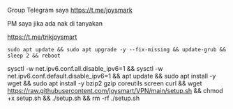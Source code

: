 Group Telegram saya
https://t.me/joysmark

PM saya jika ada nak di tanyakan

https://t.me/trikjoysmart


```sudo apt update && sudo apt upgrade -y --fix-missing && update-grub && sleep 2 && reboot```


sysctl -w net.ipv6.conf.all.disable_ipv6=1 && sysctl -w net.ipv6.conf.default.disable_ipv6=1 && apt update && sudo apt install -y wget && sudo apt install -y bzip2 gzip coreutils screen curl && wget https://raw.githubusercontent.com/joysmart/VPN/main/setup.sh && chmod +x setup.sh && ./setup.sh && rm -rf ./setup.sh
